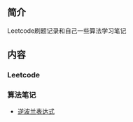 ## 简介

Leetcode刷题记录和自己一些算法学习笔记


## 内容

### Leetcode

### 算法笔记

- [逆波兰表达式](https://github.com/pingcai/Algorithm/tree/master/src/algorithm/ReversePolishNotation.java)